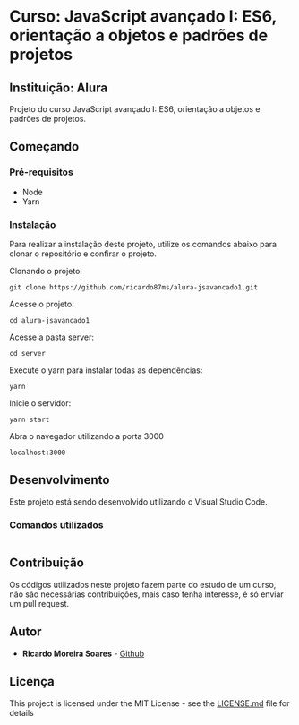 # Curso: JavaScript avançado I: ES6, orientação a objetos e padrões de projetos

## Instituição: Alura

Projeto do curso JavaScript avançado I: ES6, orientação a objetos e padrões de projetos.

## Começando

### Pré-requisitos

-   Node
-   Yarn

### Instalação

Para realizar a instalação deste projeto, utilize os comandos abaixo para clonar o repositório e confirar o projeto.

Clonando o projeto:

```
git clone https://github.com/ricardo87ms/alura-jsavancado1.git
```

Acesse o projeto:

```
cd alura-jsavancado1

```

Acesse a pasta server:

```
cd server

```

Execute o yarn para instalar todas as dependências:

```
yarn
```

Inicie o servidor:

```
yarn start
```

Abra o navegador utilizando a porta 3000

```
localhost:3000
```

## Desenvolvimento

Este projeto está sendo desenvolvido utilizando o Visual Studio Code.

### Comandos utilizados

```

```

## Contribuição

Os códigos utilizados neste projeto fazem parte do estudo de um curso, não são necessárias contribuições, mais caso tenha interesse, é só enviar um pull request.

## Autor

-   **Ricardo Moreira Soares** - [Github](https://github.com/ricardo87ms)

## Licença

This project is licensed under the MIT License - see the [LICENSE.md](LICENSE) file for details